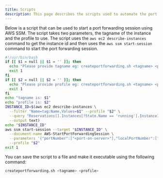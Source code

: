 ```yaml
---
title: Scripts
description: This page describes the scripts used to automate the port forwarding process.
---
```


Below is a script that can be used to start a port forwarding session using AWS SSM. The script takes two parameters, the tagname of the instance and the profile to use. The script uses the `aws ec2 describe-instances` command to get the instance id and then uses the `aws ssm start-session` command to start the port forwarding session.

```bash
#!/usr/bin/bash
if [[ $1 = null || $1 = '' ]]; then
  echo "Please provide tagname eg: createportforwarding.sh <tagname> <profile>"
  exit 1
fi
if [[ $2 = null || $2 = '' ]]; then
  echo "Please provide profile eg: createportforwarding.sh <tagname> <profile>"
  exit 1
fi
echo "tagname is: $1"
echo "profile is: $2"
INSTANCE_ID=$(aws ec2 describe-instances \
  --filter "Name=tag:Name,Values=$1" --profile "$2" \
  --query "Reservations[].Instances[?State.Name == 'running'].InstanceId[]" \
  --output text)
echo "$INSTANCE_ID"
aws ssm start-session --target "$INSTANCE_ID" \
  --document-name AWS-StartPortForwardingSession \
  --parameters '{"portNumber":["<port-on-server>"],"localPortNumber":["<port-on-local-machine>"]}' \
  --profile "$2"
exit 1
```

You can save the script to a file and make it executable using the following command:

```bash
createportforwarding.sh <tagname> <profile>
```
